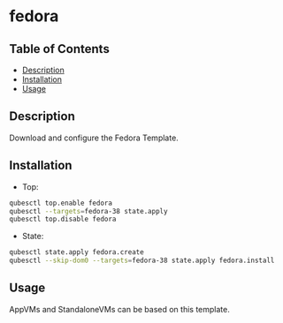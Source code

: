 # fedora

## Table of Contents

* [Description](#description)
* [Installation](#installation)
* [Usage](#usage)

## Description

Download and configure the Fedora Template.

## Installation

- Top:
```sh
qubesctl top.enable fedora
qubesctl --targets=fedora-38 state.apply
qubesctl top.disable fedora
```
- State:
```sh
qubesctl state.apply fedora.create
qubesctl --skip-dom0 --targets=fedora-38 state.apply fedora.install
```

## Usage

AppVMs and StandaloneVMs can be based on this template.
